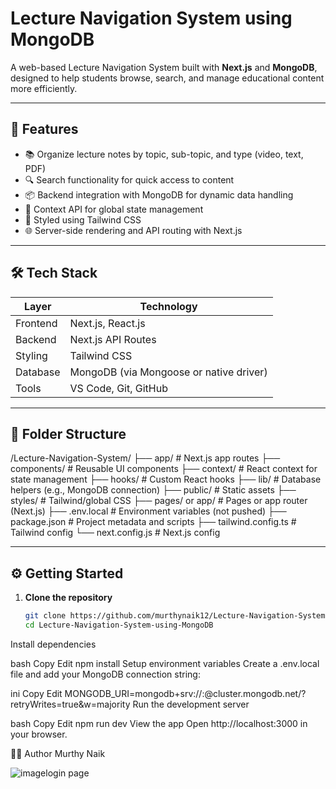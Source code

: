 # Lecture Navigation System using MongoDB

A web-based Lecture Navigation System built with **Next.js** and **MongoDB**, designed to help students browse, search, and manage educational content more efficiently.

---

## 🚀 Features

- 📚 Organize lecture notes by topic, sub-topic, and type (video, text, PDF)
- 🔍 Search functionality for quick access to content
- 📦 Backend integration with MongoDB for dynamic data handling
- 🧠 Context API for global state management
- 🎨 Styled using Tailwind CSS
- 🌐 Server-side rendering and API routing with Next.js

---

## 🛠️ Tech Stack

| Layer        | Technology        |
|--------------|-------------------|
| Frontend     | Next.js, React.js |
| Backend      | Next.js API Routes |
| Styling      | Tailwind CSS      |
| Database     | MongoDB (via Mongoose or native driver) |
| Tools        | VS Code, Git, GitHub |

---

## 📁 Folder Structure

/Lecture-Navigation-System/
├── app/ # Next.js app routes
├── components/ # Reusable UI components
├── context/ # React context for state management
├── hooks/ # Custom React hooks
├── lib/ # Database helpers (e.g., MongoDB connection)
├── public/ # Static assets
├── styles/ # Tailwind/global CSS
├── pages/ or app/ # Pages or app router (Next.js)
├── .env.local # Environment variables (not pushed)
├── package.json # Project metadata and scripts
├── tailwind.config.ts # Tailwind config
└── next.config.js # Next.js config


---

## ⚙️ Getting Started

1. **Clone the repository**  
   ```bash
   git clone https://github.com/murthynaik12/Lecture-Navigation-System-using-MongoDB.git
   cd Lecture-Navigation-System-using-MongoDB
Install dependencies

bash
Copy
Edit
npm install
Setup environment variables
Create a .env.local file and add your MongoDB connection string:

ini
Copy
Edit
MONGODB_URI=mongodb+srv://<username>:<password>@cluster.mongodb.net/<dbname>?retryWrites=true&w=majority
Run the development server

bash
Copy
Edit
npm run dev
View the app
Open http://localhost:3000 in your browser.

👨‍💻 Author
Murthy Naik

![image](https://github.com/user-attachments/assets/7160b075-3de7-4515-9f33-f963068bbd6a)login page



